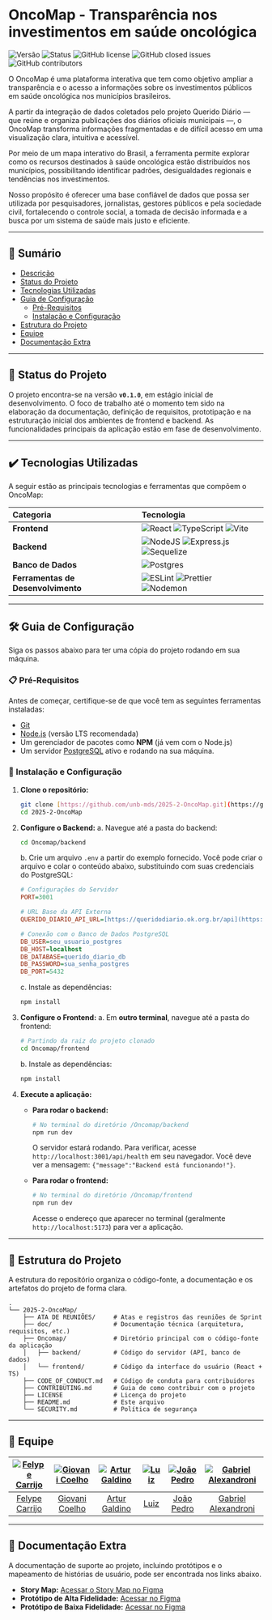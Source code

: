 # OncoMap - Transparência nos investimentos em saúde oncológica

![Versão](https://img.shields.io/badge/version-0.1.0-blue)
![Status](https://img.shields.io/badge/Status-Em%20Desenvolvimento-yellow)
![GitHub license](https://img.shields.io/github/license/unb-mds/2025-2-OncoMap)
![GitHub closed issues](https://img.shields.io/github/issues-closed/unb-mds/2025-2-OncoMap)
![GitHub contributors](https://img.shields.io/github/contributors/unb-mds/2025-2-OncoMap)

O OncoMap é uma plataforma interativa que tem como objetivo ampliar a transparência e o acesso a informações sobre os investimentos públicos em saúde oncológica nos municípios brasileiros.

A partir da integração de dados coletados pelo projeto Querido Diário — que reúne e organiza publicações dos diários oficiais municipais —, o OncoMap transforma informações fragmentadas e de difícil acesso em uma visualização clara, intuitiva e acessível.

Por meio de um mapa interativo do Brasil, a ferramenta permite explorar como os recursos destinados à saúde oncológica estão distribuídos nos municípios, possibilitando identificar padrões, desigualdades regionais e tendências nos investimentos.

Nosso propósito é oferecer uma base confiável de dados que possa ser utilizada por pesquisadores, jornalistas, gestores públicos e pela sociedade civil, fortalecendo o controle social, a tomada de decisão informada e a busca por um sistema de saúde mais justo e eficiente.

---

## 📝 Sumário
- [Descrição](#oncomap---transparência-nos-investimentos-em-saúde-oncológica)
- [Status do Projeto](#-status-do-projeto)
- [Tecnologias Utilizadas](#️-tecnologias-utilizadas)
- [Guia de Configuração](#-guia-de-configuração)
  - [Pré-Requisitos](#-pré-requisitos)
  - [Instalação e Configuração](#-instalação-e-configuração)
- [Estrutura do Projeto](#-estrutura-do-projeto)
- [Equipe](#-equipe)
- [Documentação Extra](#-documentação-extra)

---

## 🚧 Status do Projeto

O projeto encontra-se na versão **`v0.1.0`**, em estágio inicial de desenvolvimento. O foco de trabalho até o momento tem sido na elaboração da documentação, definição de requisitos, prototipação e na estruturação inicial dos ambientes de frontend e backend. As funcionalidades principais da aplicação estão em fase de desenvolvimento.

---

## ✔️ Tecnologias Utilizadas

A seguir estão as principais tecnologias e ferramentas que compõem o OncoMap:

| Categoria | Tecnologia |
| :----------- | :---------------------------------------------------------------------------------------------------------- |
| **Frontend** | ![React](https://img.shields.io/badge/react-%2320232a.svg?style=for-the-badge&logo=react&logoColor=%2361DAFB) ![TypeScript](https://img.shields.io/badge/typescript-%23007ACC.svg?style=for-the-badge&logo=typescript&logoColor=white) ![Vite](https://img.shields.io/badge/vite-%23646CFF.svg?style=for-the-badge&logo=vite&logoColor=white) |
| **Backend** | ![NodeJS](https://img.shields.io/badge/node.js-6DA55F?style=for-the-badge&logo=node.js&logoColor=white) ![Express.js](https://img.shields.io/badge/express.js-%23404d59.svg?style=for-the-badge&logo=express&logoColor=%2361DAFB) ![Sequelize](https://img.shields.io/badge/Sequelize-52B0E7?style=for-the-badge&logo=sequelize&logoColor=white) |
| **Banco de Dados** | ![Postgres](https://img.shields.io/badge/postgres-%23316192.svg?style=for-the-badge&logo=postgresql&logoColor=white) |
| **Ferramentas de Desenvolvimento** | ![ESLint](https://img.shields.io/badge/ESLint-4B3263?style=for-the-badge&logo=eslint&logoColor=white) ![Prettier](https://img.shields.io/badge/Prettier-F7B93E?style=for-the-badge&logo=prettier&logoColor=white) ![Nodemon](https://img.shields.io/badge/Nodemon-76D04B?style=for-the-badge&logo=nodemon&logoColor=white) |

---

## 🛠 Guia de Configuração 

Siga os passos abaixo para ter uma cópia do projeto rodando em sua máquina.

### 📋 Pré-Requisitos

Antes de começar, certifique-se de que você tem as seguintes ferramentas instaladas:
- [Git](https://git-scm.com/)
- [Node.js](https://nodejs.org/en/) (versão LTS recomendada)
- Um gerenciador de pacotes como **NPM** (já vem com o Node.js)
- Um servidor [PostgreSQL](https://www.postgresql.org/) ativo e rodando na sua máquina.

### 🚀 Instalação e Configuração

1.  **Clone o repositório:**
    ```bash
    git clone [https://github.com/unb-mds/2025-2-OncoMap.git](https://github.com/unb-mds/2025-2-OncoMap.git)
    cd 2025-2-OncoMap
    ```

2.  **Configure o Backend:**
    a. Navegue até a pasta do backend:
    ```bash
    cd Oncomap/backend
    ```
    b. Crie um arquivo `.env` a partir do exemplo fornecido. Você pode criar o arquivo e colar o conteúdo abaixo, substituindo com suas credenciais do PostgreSQL:
    ```ini
    # Configurações do Servidor
    PORT=3001

    # URL Base da API Externa
    QUERIDO_DIARIO_API_URL=[https://queridodiario.ok.org.br/api](https://queridodiario.ok.org.br/api)

    # Conexão com o Banco de Dados PostgreSQL
    DB_USER=seu_usuario_postgres
    DB_HOST=localhost
    DB_DATABASE=querido_diario_db
    DB_PASSWORD=sua_senha_postgres
    DB_PORT=5432
    ```
    c. Instale as dependências:
    ```bash
    npm install
    ```

3.  **Configure o Frontend:**
    a. Em **outro terminal**, navegue até a pasta do frontend:
    ```bash
    # Partindo da raiz do projeto clonado
    cd Oncomap/frontend
    ```
    b. Instale as dependências:
    ```bash
    npm install
    ```

4.  **Execute a aplicação:**
    * **Para rodar o backend:**
        ```bash
        # No terminal do diretório /Oncomap/backend
        npm run dev 
        ```
        O servidor estará rodando. Para verificar, acesse `http://localhost:3001/api/health` em seu navegador. Você deve ver a mensagem: `{"message":"Backend está funcionando!"}`.

    * **Para rodar o frontend:**
        ```bash
        # No terminal do diretório /Oncomap/frontend
        npm run dev
        ```
        Acesse o endereço que aparecer no terminal (geralmente `http://localhost:5173`) para ver a aplicação.

---

## 📁 Estrutura do Projeto
A estrutura do repositório organiza o código-fonte, a documentação e os artefatos do projeto de forma clara.

```
.
└── 2025-2-OncoMap/
    ├── ATA DE REUNIÕES/     # Atas e registros das reuniões de Sprint
    ├── doc/                 # Documentação técnica (arquitetura, requisitos, etc.)
    ├── Oncomap/             # Diretório principal com o código-fonte da aplicação
    │   ├── backend/         # Código do servidor (API, banco de dados)
    │   └── frontend/        # Código da interface do usuário (React + TS)
    ├── CODE_OF_CONDUCT.md   # Código de conduta para contribuidores
    ├── CONTRIBUTING.md      # Guia de como contribuir com o projeto
    ├── LICENSE              # Licença do projeto
    ├── README.md            # Este arquivo
    └── SECURITY.md          # Política de segurança
```
---

## 👥 Equipe
| [![Felype Carrijo](https://avatars.githubusercontent.com/u/168106790?v=4)](https://github.com/Flyxs) | [![Giovani Coelho](https://avatars.githubusercontent.com/u/176083022?v=4)](https://github.com/Gotc2607) | [![Artur Galdino](https://avatars.githubusercontent.com/u/187340217?v=4)](https://github.com/ArturFGaldino) | [![Luiz](https://avatars.githubusercontent.com/u/212640680?v=4)](https://github.com/Luizz97) | [![João Pedro](https://avatars.githubusercontent.com/u/178330046?v=4)](https://github.com/joaoPedro-201) | [![Gabriel Alexandroni](https://avatars.githubusercontent.com/u/170197026?v=4)](https://github.com/Alexandroni07) |
|:-------------------------------------------------------------:|:-----------------------------------------------------------:|:-----------------------------------------------------------:|:-----------------------------------------------------------:|:-------------------------------------------------------------:|:-------------------------------------------------------------:|
| [Felype Carrijo](https://github.com/Flyxs) | [Giovani Coelho](https://github.com/Gotc2607) | [Artur Galdino](https://github.com/ArturFGaldino) | [Luiz](https://github.com/Luizz97) | [João Pedro](https://github.com/joaoPedro-201) | [Gabriel Alexandroni](https://github.com/Alexandroni07) |

---

## 🎨 Documentação Extra
A documentação de suporte ao projeto, incluindo protótipos e o mapeamento de histórias de usuário, pode ser encontrada nos links abaixo.

- **Story Map:** [Acessar o Story Map no Figma](https://www.figma.com/board/8Jsltq8BOL65CsMoRWFjik/Template-MDS--Copy-?node-id=0-1&p=f&t=qNEzS63nFVyC3kB9-0)
- **Protótipo de Alta Fidelidade:** [Acessar no Figma](https://www.figma.com/design/XyUsffocEKRw7przVsbk0n/Pagina-do-projeto?node-id=0-1&p=f&t=NCglUxCaxCXUAbg9-0)
- **Protótipo de Baixa Fidelidade:** [Acessar no Figma](https://www.figma.com/design/td5oKsmfHCtT9CSPFzKU13/baixa-fidelidada?node-id=0-1&t=gMAdAvQszOHO9gqo-1)
